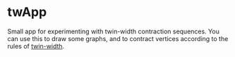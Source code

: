# twApp
Small app for experimenting with twin-width contraction sequences. You can use this to draw some graphs, and to contract vertices according to the rules of [twin-width](https://en.wikipedia.org/wiki/Twin-width).
